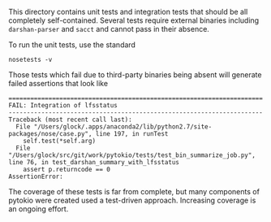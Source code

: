 This directory contains unit tests and integration tests that should be all
completely self-contained.  Several tests require external binaries including
`darshan-parser` and `sacct` and cannot pass in their absence.

To run the unit tests, use the standard

    nosetests -v

Those tests which fail due to third-party binaries being absent will generate
failed assertions that look like

    ======================================================================
    FAIL: Integration of lfsstatus
    ----------------------------------------------------------------------
    Traceback (most recent call last):
      File "/Users/glock/.apps/anaconda2/lib/python2.7/site-packages/nose/case.py", line 197, in runTest
        self.test(*self.arg)
      File "/Users/glock/src/git/work/pytokio/tests/test_bin_summarize_job.py", line 76, in test_darshan_summary_with_lfsstatus
        assert p.returncode == 0
    AssertionError: 

The coverage of these tests is far from complete, but many components of pytokio
were created used a test-driven approach.  Increasing coverage is an ongoing
effort.
